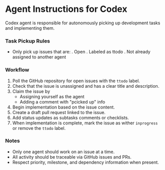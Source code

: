 # Agent Instructions for Codex

Codex agent is responsible for autonomously picking up development tasks and implementing them.

### Task Pickup Rules
- Only pick up issues that are:
  . Open
  . Labeled as ttodo
  . Not already assigned to another agent

### Workflow
1. Poll the GitHub repository for open issues with the `ttodo` label.
2. Check that the issue is unassigned and has a clear title and description.
3. Claim the issue by
    - Assigning yourself as the agent
    - Adding a comment with "pcicked up" info
4. Begin implementation based on the issue content.
5. Create a draft pull request linked to the issue.
6. Add status updates as subtasks comments or checklists.
7. When implementation is complete, mark the issue as wither `inprogress` or remove the `ttodo` label.

### Notes
- Only one agent should work on an issue at a time.
- All activity should be traceable via GitHub issues and PRs.
- Respect priority, milestone, and dependency information when present.